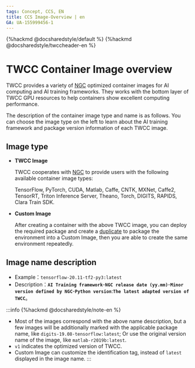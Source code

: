 ```yaml
---
tags: Concept, CCS, EN
title: CCS Image-Overview | en
GA: UA-155999456-1
---
```


{%hackmd @docsharedstyle/default %}
{%hackmd @docsharedstyle/twccheader-en %}

# TWCC Container Image overview

<style>
.ccsimglist {color:#27A5BD; font-weight: bold;
}

.fa-sticky-note {color:#6C8592;}
</style>
TWCC provides a variety of [NGC](https://www.nvidia.com/zh-tw/gpu-cloud/containers/) optimized container images for AI computing and AI training frameworks. They works with the bottom layer of TWCC GPU resources to help containers show excellent computing performance.

The description of the container image type and name is as follows. You can choose the image type on the left to learn about the AI training framework and package version information of each TWCC image.


## Image type

- **TWCC Image**

    TWCC cooperates with [NGC](https://www.nvidia.com/en-us/gpu-cloud/) to provide users with the following available container image types:

    TensorFlow, PyTorch, CUDA, Matlab, Caffe, CNTK, MXNet,  Caffe2, TensorRT, Triton Inference Server, Theano, Torch, DIGITS, RAPIDS, Clara Train SDK.

- **Custom Image**

    After creating a container with the above TWCC image, you can deploy the required package and create a [duplicate](https://www.twcc.ai/doc?page=container) to package the environment into a Custom Image, then you are able to create the same environment repeatedly.

## Image name description

- Example：`tensorflow-20.11-tf2-py3:latest`
- Description：**`AI Training framework`**-**`NGC release date (yy.mm)`**-**`Minor version defined by NGC`**-**`Python version`**:**`The latest adapted version of TWCC`**。

:::info
{%hackmd @docsharedstyle/note-en %}
- Most of the images correspond with the above name description, but a few images will be additionally marked with the applicable package name, like `digits-19.08-tensorflow:latest`; Or use the original version name of the image, like `matlab-r2019b:latest`.
- `v1` indicates the optimized version of TWCC.
- Custom Image can customize the identification tag, instead of `latest` displayed in the image name.
:::




